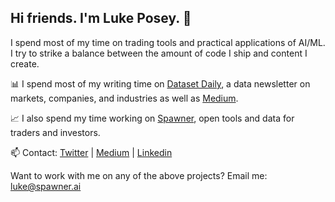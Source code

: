 ## Hi friends. I'm Luke Posey. 👋

I spend most of my time on trading tools and practical applications of AI/ML. I try to strike a balance between the amount of code I ship and content I create.

📊 I spend most of my writing time on [Dataset Daily](https://www.datasetdaily.com), a data newsletter on markets, companies, and industries as well as [Medium](https://medium.com/@posey).

📈 I also spend my time working on [Spawner](https://www.spawner.ai), open tools and data for traders and investors. 

📫 Contact: [Twitter](https://twitter.com/poseysthumbs) | [Medium](https://medium.com/@posey) | [Linkedin](https://www.linkedin.com/in/luke-posey/)

Want to work with me on any of the above projects? Email me: luke@spawner.ai
